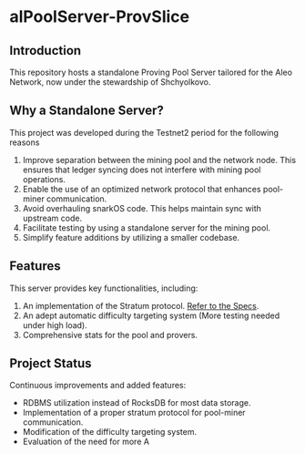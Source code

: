 # alPoolServer-ProvSlice

## Introduction

This repository hosts a standalone Proving Pool Server tailored for the Aleo Network, now under the stewardship of Shchyolkovo.

## Why a Standalone Server?

This project was developed during the Testnet2 period for the following reasons

1. Improve separation between the mining pool and the network node. This ensures that ledger syncing does not interfere with mining pool operations.
2. Enable the use of an optimized network protocol that enhances pool-miner communication.
3. Avoid overhauling snarkOS code. This helps maintain sync with upstream code.
4. Facilitate testing by using a standalone server for the mining pool.
5. Simplify feature additions by utilizing a smaller codebase.

## Features

This server provides key functionalities, including:

1. An implementation of the Stratum protocol. [Refer to the Specs](stratum/spec.md).
2. An adept automatic difficulty targeting system (More testing needed under high load).
3. Comprehensive stats for the pool and provers.

## Project Status

Continuous improvements and added features:

- RDBMS utilization instead of RocksDB for most data storage.
- Implementation of a proper stratum protocol for pool-miner communication.
- Modification of the difficulty targeting system.
- Evaluation of the need for more A